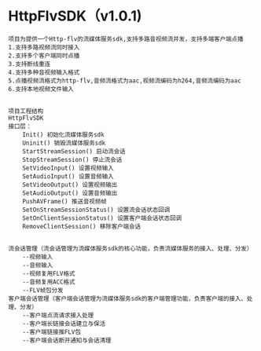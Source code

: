 # HttpFlvSDK（v1.0.1)

    项目为提供一个Http-flv的流媒体服务sdk,支持多路音视频流并发，支持多端客户端点播
    1.支持多路视频流同时接入
    2.支持多个客户端同时点播
    3.支持断线重连
    4.支持多种音视频输入格式
    5.点播视频流格式为http-flv,音频流格式为aac,视频流编码为h264,音频流编码为aac
    6.支持本地视频文件输入
    

    项目工程结构
    HttpFlvSDK
    接口层：
        Init() 初始化流媒体服务sdk
        Uninit() 销毁流媒体服务sdk
        StartStreamSession() 启动流会话
        StopStreamSession() 停止流会话
        SetVideoInput() 设置视频输入
        SetAudioInput() 设置音频输入
        SetVideoOutput() 设置视频输出
        SetAudioOutput() 设置音频输出
        PushAVFrame() 推送音视频帧
        SetOnStreamSessionStatus() 设置流会话状态回调
        SetOnClientSessionStatus() 设置客户端会话状态回调
        RemoveClientSession() 移除客户端会话
        

    流会话管理（流会话管理为流媒体服务sdk的核心功能，负责流媒体服务的接入、处理、分发）
        --视频输入
        --音频输入
        --视频复用FLV格式
        --音频复用ACC格式
        --FLV帧包分发
    客户端会话管理（客户端会话管理为流媒体服务sdk的客户端管理功能，负责客户端的接入、处理、分发）
        --客户端点流请求接入处理
        --客户端长链接会话建立与保活
        --客户端链接推FLV包
        --客户端会话断开通知与会话清理
        
    
